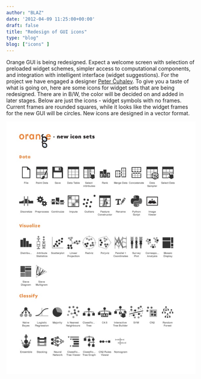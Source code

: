 ```yaml
---
author: "BLAZ"
date: '2012-04-09 11:25:00+00:00'
draft: false
title: "Redesign of GUI icons"
type: "blog"
blog: ["icons" ]
---
```


Orange GUI is being redesigned. Expect a welcome screen with selection of preloaded widget schemes, simpler access to computational components, and integration with intelligent interface (widget suggestions). For the project we have engaged a designer [Peter Čuhalev](http://yukaii.com/). To give you a taste of what is going on, here are some icons for widget sets that are being redesigned. There are in B/W, the color will be decided on and added in later stages. Below are just the icons - widget symbols with no frames. Current frames are rounded squares, while it looks like the widget frames for the new GUI will be circles. New icons are designed in a vector format.

![](orange-icons-new-sets.png__600x800_q95_crop_subject_location-94%2C171_upscale.jpg)

